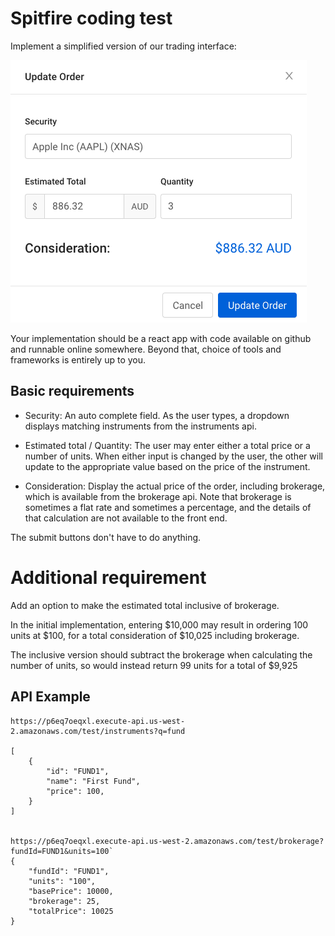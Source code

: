 # Spitfire coding test

Implement a simplified version of our trading interface:

![Orderpad screenshot](orderpad.png)

Your implementation should be a react app with code available on github and runnable online somewhere. Beyond that, choice of tools and frameworks is entirely up to you.

## Basic requirements
 
* Security: An auto complete field. As the user types, a dropdown displays matching instruments from the instruments api.

* Estimated total / Quantity: The user may enter either a total price or a number of units. When either input is changed by the user, the other will update to the appropriate value based on the price of the instrument.

* Consideration: Display the actual price of the order, including brokerage, which is available from the brokerage api. Note that brokerage is sometimes a flat rate and sometimes a percentage, and the details of that calculation are not available to the front end.

The submit buttons don't have to do anything.

# Additional requirement 

Add an option to make the estimated total inclusive of brokerage. 

In the initial implementation, entering $10,000 may result in ordering 100 units at $100, for a total consideration of $10,025 including brokerage. 

The inclusive version should subtract the brokerage when calculating the number of units, so would instead return 99 units for a total of $9,925

## API Example

    https://p6eq7oeqxl.execute-api.us-west-2.amazonaws.com/test/instruments?q=fund

    [
        {
            "id": "FUND1",
            "name": "First Fund",
            "price": 100,
        }
    ]


    https://p6eq7oeqxl.execute-api.us-west-2.amazonaws.com/test/brokerage?fundId=FUND1&units=100`
    {
        "fundId": "FUND1",
        "units": "100",
        "basePrice": 10000,
        "brokerage": 25,
        "totalPrice": 10025
    }
